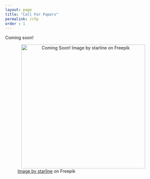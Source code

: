 ```yaml
---
layout: page
title: "Call For Papers"
permalink: /cfp
order : 1
---
```


Coming soon!

<figure>
<center><img src="{{ site.baseurl }}/images/coming_soon.jpg" alt="Coming Soon! Image by starline on Freepik" width="400"/></center>
<figcaption><a href="https://www.freepik.com/free-vector/coming-soon-teaser-promo-display-background_18505053.htm#query=coming%20soon&position=6&from_view=search&track=sph">Image by starline</a> on Freepik</figcaption>
</figure>

